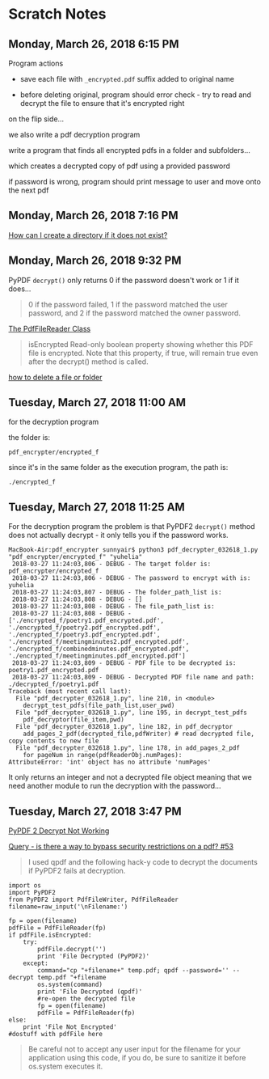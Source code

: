 # Scratch Notes

## Monday, March 26, 2018 6:15 PM

Program actions

* save each file with `_encrypted.pdf` suffix added to original name

* before deleting original, program should error check - try to read and decrypt the file to ensure that it's encrypted right

on the flip side...

we also write a pdf decryption program

write a program that finds all encrypted pdfs in a folder and subfolders...

which creates a decrypted copy of pdf using a provided password

if password is wrong, program should print message to user and move onto the next pdf

## Monday, March 26, 2018 7:16 PM

[How can I create a directory if it does not exist?](https://stackoverflow.com/questions/273192/how-can-i-create-a-directory-if-it-does-not-exist)

## Monday, March 26, 2018 9:32 PM

PyPDF `decrypt()` only returns 0 if the password doesn't work or 1 if it does...

> 0 if the password failed, 1 if the password matched the user password, and 2 if the password matched the owner password.

[The PdfFileReader Class](https://pythonhosted.org/PyPDF2/PdfFileReader.html)

> isEncrypted
> Read-only boolean property showing whether this PDF file is encrypted. Note that this property, if true, will remain true even after the decrypt() method is called.

[how to delete a file or folder](https://stackoverflow.com/questions/6996603/how-to-delete-a-file-or-folder)

## Tuesday, March 27, 2018 11:00 AM

for the decryption program

the folder is:

	pdf_encrypter/encrypted_f

since it's in the same folder as the execution program, the path is:

	./encrypted_f

## Tuesday, March 27, 2018 11:25 AM

For the decryption program the problem is that PyPDF2 `decrypt()` method does not actually decrypt - it only tells you if the password works.  

	MacBook-Air:pdf_encrypter sunnyair$ python3 pdf_decrypter_032618_1.py "pdf_encrypter/encrypted_f" "yuhelia"
	 2018-03-27 11:24:03,806 - DEBUG - The target folder is:  pdf_encrypter/encrypted_f
	 2018-03-27 11:24:03,806 - DEBUG - The password to encrypt with is:  yuhelia
	 2018-03-27 11:24:03,807 - DEBUG - The folder_path_list is:
	 2018-03-27 11:24:03,808 - DEBUG - []
	 2018-03-27 11:24:03,808 - DEBUG - The file_path_list is:
	 2018-03-27 11:24:03,808 - DEBUG - ['./encrypted_f/poetry1.pdf_encrypted.pdf', './encrypted_f/poetry2.pdf_encrypted.pdf', './encrypted_f/poetry3.pdf_encrypted.pdf', './encrypted_f/meetingminutes2.pdf_encrypted.pdf', './encrypted_f/combinedminutes.pdf_encrypted.pdf', './encrypted_f/meetingminutes.pdf_encrypted.pdf']
	 2018-03-27 11:24:03,809 - DEBUG - PDF file to be decrypted is:  poetry1.pdf_encrypted.pdf
	 2018-03-27 11:24:03,809 - DEBUG - Decrypted PDF file name and path:  ./decrypted_f/poetry1.pdf
	Traceback (most recent call last):
	  File "pdf_decrypter_032618_1.py", line 210, in <module>
	    decrypt_test_pdfs(file_path_list,user_pwd)
	  File "pdf_decrypter_032618_1.py", line 195, in decrypt_test_pdfs
	    pdf_decryptor(file_item,pwd)
	  File "pdf_decrypter_032618_1.py", line 182, in pdf_decryptor
	    add_pages_2_pdf(decrypted_file,pdfWriter) # read decrypted file, copy contents to new file
	  File "pdf_decrypter_032618_1.py", line 178, in add_pages_2_pdf
	    for pageNum in range(pdfReaderObj.numPages):
	AttributeError: 'int' object has no attribute 'numPages'

It only returns an integer and not a decrypted file object meaning that we need another module to run the decryption with the password...

## Tuesday, March 27, 2018 3:47 PM

[PyPDF 2 Decrypt Not Working](https://stackoverflow.com/questions/26242952/pypdf-2-decrypt-not-working)

[Query - is there a way to bypass security restrictions on a pdf? #53](https://github.com/mstamy2/PyPDF2/issues/53)

> I used qpdf and the following hack-y code to decrypt the documents if PyPDF2 fails at decryption.

	import os
	import PyPDF2
	from PyPDF2 import PdfFileWriter, PdfFileReader
	filename=raw_input('\nFilename:')

	fp = open(filename)
	pdfFile = PdfFileReader(fp)
	if pdfFile.isEncrypted:
	    try:
	        pdfFile.decrypt('')
	        print 'File Decrypted (PyPDF2)'
	    except:
	        command="cp "+filename+" temp.pdf; qpdf --password='' --decrypt temp.pdf "+filename
	        os.system(command)
	        print 'File Decrypted (qpdf)'
	        #re-open the decrypted file
	        fp = open(filename)
	        pdfFile = PdfFileReader(fp)
	else:
	    print 'File Not Encrypted'
	#dostuff with pdfFile here

> Be careful not to accept any user input for the filename for your application using this code, if you do, be sure to sanitize it before os.system executes it.


